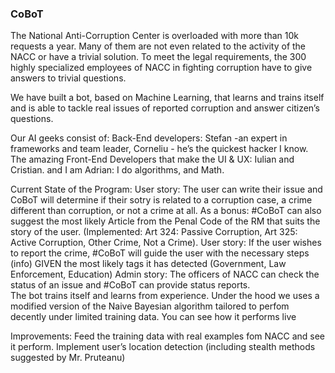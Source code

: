 ### CoBoT

The National Anti-Corruption Center is overloaded with more than 10k requests a year. Many of them are not even related to the activity of the NACC or have a trivial solution. To meet the legal requirements, the 300 highly specialized employees of NACC in fighting corruption have to give answers to trivial questions.


We have built a bot, based on Machine Learning, that learns and trains itself and is able to tackle real issues of reported corruption and answer citizen’s questions.


Our AI geeks consist of:
Back-End developers: Stefan -an expert in frameworks and team leader, Corneliu - he’s the quickest hacker I know.
The amazing Front-End Developers that make the UI & UX: Iulian and Cristian.
and I am Adrian: I do algorithms, and Math.


Current State of the Program:
User story: The user can write their issue and CoBoT will determine if their sotry is related to a corruption case, a crime different than corruption, or not a crime at all.
As a bonus: #CoBoT can also suggest the most likely Article from the Penal Code of the RM that suits the story of the user. (Implemented: Art 324: Passive Corruption, Art 325: Active Corruption, Other Crime, Not a Crime).
User story: If the user wishes to report the crime, #CoBoT will guide the user with the necessary steps (info) GIVEN the most likely tags it has detected (Government, Law Enforcement, Education)
Admin story: The officers of NACC can check the status of an issue and #CoBoT can provide status reports.  
The bot trains itself and learns from experience.
Under the hood we uses a modified version of the Naive Bayesian algorithm tailored to perfom decently under limited training data. You can see how it performs live


Improvements:
Feed the training data with real examples fom NACC and see it perform.
Implement user’s location detection (including stealth methods suggested by Mr. Pruteanu)
